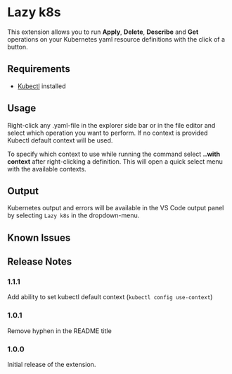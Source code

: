# Lazy k8s

This extension allows you to run **Apply**, **Delete**, **Describe** and **Get** operations on your Kubernetes yaml resource definitions with the click of a button.

## Requirements
- [Kubectl](https://kubernetes.io/docs/tasks/tools/install-kubectl/) installed

## Usage

Right-click any .yaml-file in the explorer side bar or in the file editor and select which operation you want to perform. If no context is provided Kubectl default context will be used.

To specify which context to use while running the command select **..with context** after right-clicking a definition. This will open a quick select menu with the available contexts.

## Output
Kubernetes output and errors will be available in the VS Code output panel by selecting `Lazy k8s` in the dropdown-menu.

## Known Issues


## Release Notes

### 1.1.1

Add ability to set kubectl default context (`kubectl config use-context`)

### 1.0.1

Remove hyphen in the README title

### 1.0.0

Initial release of the extension.
